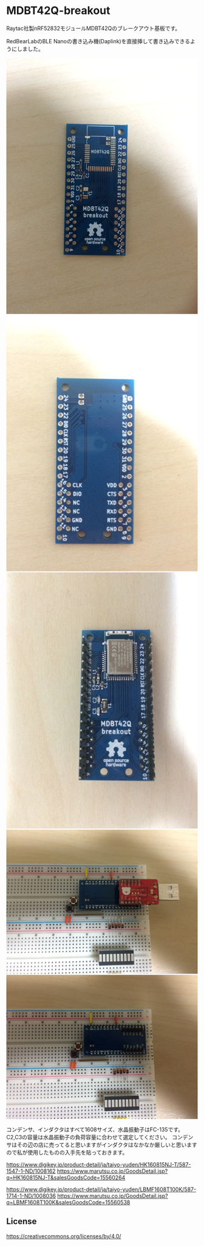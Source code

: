 # MDBT42Q-breakout

Raytac社製nRF52832モジュールMDBT42Qのブレークアウト基板です。

RedBearLabのBLE Nanoの書き込み機(Daplink)を直接挿して書き込みできるようにしました。

![1](./images/1.JPG)
![2](./images/2.JPG)
![3](./images/3.JPG)
![4](./images/4.JPG)
![5](./images/5.JPG)

コンデンサ、インダクタはすべて1608サイズ、水晶振動子はFC-135です。
C2,C3の容量は水晶振動子の負荷容量に合わせて選定してください。
コンデンサはその辺の店に売ってると思いますがインダクタはなかなか厳しいと思いますので私が使用したものの入手先を貼っておきます。

https://www.digikey.jp/product-detail/ja/taiyo-yuden/HK160815NJ-T/587-1547-1-ND/1008162
https://www.marutsu.co.jp/GoodsDetail.jsp?q=HK160815NJ-T&salesGoodsCode=15560264

https://www.digikey.jp/product-detail/ja/taiyo-yuden/LBMF1608T100K/587-1714-1-ND/1008036
https://www.marutsu.co.jp/GoodsDetail.jsp?q=LBMF1608T100K&salesGoodsCode=15560538

## License

https://creativecommons.org/licenses/by/4.0/
